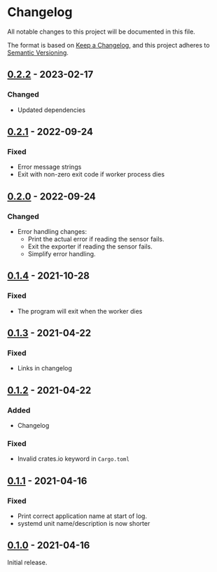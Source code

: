 # Changelog
All notable changes to this project will be documented in this file.

The format is based on [Keep a Changelog](https://keepachangelog.com/en/1.0.0/),
and this project adheres to [Semantic Versioning](https://semver.org/spec/v2.0.0.html).

## [0.2.2] - 2023-02-17

### Changed

* Updated dependencies


## [0.2.1] - 2022-09-24

### Fixed

* Error message strings
* Exit with non-zero exit code if worker process dies

## [0.2.0] - 2022-09-24

### Changed

* Error handling changes:
  * Print the actual error if reading the sensor fails.
  * Exit the exporter if reading the sensor fails.
  * Simplify error handling.


## [0.1.4] - 2021-10-28

### Fixed

* The program will exit when the worker dies


## [0.1.3] - 2021-04-22

### Fixed

* Links in changelog


## [0.1.2] - 2021-04-22

### Added

* Changelog

### Fixed

* Invalid crates.io keyword in `Cargo.toml`


## [0.1.1] - 2021-04-16

### Fixed

* Print correct application name at start of log.
* systemd unit name/description is now shorter


## [0.1.0] - 2021-04-16

Initial release.

[Unreleased]: https://github.com/jgosmann/rpi-mh-z19c-exporter/compare/v0.2.2...HEAD
[0.2.2]: https://github.com/jgosmann/rpi-mh-z19c-exporter/compare/v0.2.1...v0.2.2
[0.2.1]: https://github.com/jgosmann/rpi-mh-z19c-exporter/compare/v0.2.0...v0.2.1
[0.2.0]: https://github.com/jgosmann/rpi-mh-z19c-exporter/compare/v0.1.4...v0.2.0
[0.1.4]: https://github.com/jgosmann/rpi-mh-z19c-exporter/compare/v0.1.3...v0.1.4
[0.1.3]: https://github.com/jgosmann/rpi-mh-z19c-exporter/compare/v0.1.2...v0.1.3
[0.1.2]: https://github.com/jgosmann/rpi-mh-z19c-exporter/compare/v0.1.1...v0.1.2
[0.1.1]: https://github.com/jgosmann/rpi-mh-z19c-exporter/compare/v0.1.0...v0.1.1
[0.1.0]: https://github.com/jgosmann/rpi-mh-z19c-exporter/releases/tag/v0.1.0


